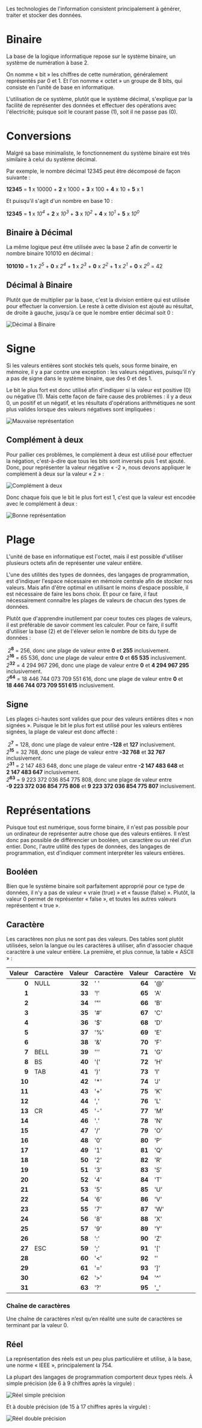 Les technologies de l'information consistent principalement à générer, traiter et stocker des données.

# Binaire

La base de la logique informatique repose sur le système binaire, un système de numération à base 2.

On nomme « bit » les chiffres de cette numération, généralement représentés par 0 et 1. Et l'on nomme « octet » un groupe de 8 bits, qui consiste en l'unité de base en informatique.

L'utilisation de ce système, plutôt que le système décimal, s'explique par la facilité de représenter des données et effectuer des opérations avec l'électricité; puisque soit le courant passe (1), soit il ne passe pas (0).

# Conversions

Malgré sa base minimaliste, le fonctionnement du système binaire est très similaire à celui du système décimal.

Par exemple, le nombre décimal 12345 peut être décomposé de façon suivante :

**12345** = **1** x 10000 + **2** x 1000 + **3** x 100 + **4** x 10 + **5** x 1

Et puisqu'il s'agit d'un nombre en base 10 :

**12345** = **1** x *10<sup>4</sup>* + **2** x *10<sup>3</sup>* + **3** x *10<sup>2</sup>* + **4** x *10<sup>1</sup>* + **5** x *10<sup>0</sup>*

## Binaire à Décimal

La même logique peut être utilisée avec la base 2 afin de convertir le nombre binaire 101010 en décimal :

**101010** = **1** x *2<sup>5</sup>* + **0** x *2<sup>4</sup>* + **1** x *2<sup>3</sup>* + **0** x *2<sup>2</sup>* + **1** x *2<sup>1</sup>* + **0** x *2<sup>0</sup>* = 42

## Décimal à Binaire

Plutôt que de multiplier par la base, c'est la division entière qui est utilisée pour effectuer la conversion. Le reste à cette division est ajouté au résultat, de droite à gauche, jusqu'à ce que le nombre entier décimal soit 0 :

![Décimal à Binaire](Images/ASM/DecToBin.png)

# Signe

Si les valeurs entières sont stockés tels quels, sous forme binaire, en mémoire, il y a par contre une exception : les valeurs négatives, puisqu’il n’y a pas de signe dans le système binaire, que des 0 et des 1.

Le bit le plus fort est donc utilisé afin d'indiquer si la valeur est positive (0) ou négative (1). Mais cette façon de faire cause des problèmes : il y a deux 0, un positif et un négatif, et les résultats d'opérations arithmétiques ne sont plus valides lorsque des valeurs négatives sont impliquées :

![Mauvaise représentation](Images/ASM/WrongBinarySum.png)

## Complément à deux

Pour pallier ces problèmes, le complément à deux est utilisé pour effectuer la négation, c'est-à-dire que tous les bits sont inversés puis 1 est ajouté. Donc, pour représenter la valeur négative « -2 », nous devons appliquer le complément à deux sur la valeur « 2 » :

![Complément à deux](Images/ASM/BinaryTwosComplement.png)

Donc chaque fois que le bit le plus fort est 1, c'est que la valeur est encodée avec le complément à deux :

![Bonne représentation](Images/ASM/GoodBinarySum.png)

# Plage

L'unité de base en informatique est l'octet, mais il est possible d'utiliser plusieurs octets afin de représenter une valeur entière.

L'une des utilités des types de données, des langages de programmation, est d'indiquer l'espace nécessaire en mémoire centrale afin de stocker nos valeurs. Mais afin d'être optimal en utilisant le moins d'espace possible, il est nécessaire de faire les bons choix. Et pour ce faire, il faut nécessairement connaître les plages de valeurs de chacun des types de données.

Plutôt que d'apprendre inutilement par coeur toutes ces plages de valeurs, il est préférable de savoir comment les calculer. Pour ce faire, il suffit d'utiliser la base (2) et de l'élever selon le nombre de bits du type de données :

&nbsp;*2*<sup>**8**</sup> = 256, donc une plage de valeur entre **0** et **255** inclusivement.<br>
*2*<sup>**16**</sup> = 65 536, donc une plage de valeur entre **0** et **65 535** inclusivement.<br>
*2*<sup>**32**</sup> = 4 294 967 296, donc une plage de valeur entre **0** et **4 294 967 295** inclusivement.<br>
*2*<sup>**64**</sup> = 18 446 744 073 709 551 616, donc une plage de valeur entre **0** et **18 446 744 073 709 551 615** inclusivement.

## Signe

Les plages ci-hautes sont valides que pour des valeurs entières dites « non signées ». Puisque le bit le plus fort est utilisé pour les valeurs entières signées, la plage de valeur est donc affecté :

&nbsp;*2*<sup>**7**</sup> = 128, donc une plage de valeur entre **-128** et **127** inclusivement.<br>
*2*<sup>**15**</sup> = 32 768, donc une plage de valeur entre **-32 768** et **32 767** inclusivement.<br>
*2*<sup>**31**</sup> = 2 147 483 648, donc une plage de valeur entre **-2 147 483 648** et **2 147 483 647** inclusivement.<br>
*2*<sup>**63**</sup> = 9 223 372 036 854 775 808, donc une plage de valeur entre **-9 223 372 036 854 775 808** et **9 223 372 036 854 775 807** inclusivement.

# Représentations

Puisque tout est numérique, sous forme binaire, il n'est pas possible pour un ordinateur de représenter autre chose que des valeurs entières. Il n’est donc pas possible de différencier un booléen, un caractère ou un réel d’un entier. Donc, l'autre utilité des types de données, des langages de programmation, est d'indiquer comment interpréter les valeurs entières.

## Booléen

Bien que le système binaire soit parfaitement approprié pour ce type de données, il n'y a pas de valeur « vraie (true) » et « fausse (false) ». Plutôt, la valeur 0 permet de représenter « false », et toutes les autres valeurs représentent « true ».

## Caractère

Les caractères non plus ne sont pas des valeurs. Des tables sont plutôt utilisées, selon la langue ou les caractères à utiliser, afin d'associer chaque caractère à une valeur entière. La première, et plus connue, la table « ASCII » :

|Valeur |Caractère|Valeur |Caractère|Valeur |Caractère|Valeur |Caractère|
|------:|---------|------:|---------|------:|---------|------:|---------|
|**0**  |NULL     |**32** |' '      |**64** |'@'      |**96** |'`'      |
|**1**  |         |**33** |'!'      |**65** |'A'      |**97** |'a'      |
|**2**  |         |**34** |'"'      |**66** |'B'      |**98** |'b'      |
|**3**  |         |**35** |'#'      |**67** |'C'      |**99** |'c'      |
|**4**  |         |**36** |'$'      |**68** |'D'      |**100**|'d'      |
|**5**  |         |**37** |'%'      |**69** |'E'      |**101**|'e'      |
|**6**  |         |**38** |'&'      |**70** |'F'      |**102**|'f'      |
|**7**  |BELL     |**39** |'''      |**71** |'G'      |**103**|'g'      |
|**8**  |BS       |**40** |'('      |**72** |'H'      |**104**|'h'      |
|**9**  |TAB      |**41** |')'      |**73** |'I'      |**105**|'i'      |
|**10** |         |**42** |'*'      |**74** |'J'      |**106**|'j'      |
|**11** |         |**43** |'+'      |**75** |'K'      |**107**|'k'      |
|**12** |         |**44** |','      |**76** |'L'      |**108**|'l'      |
|**13** |CR       |**45** |'-'      |**77** |'M'      |**109**|'m'      |
|**14** |         |**46** |'.'      |**78** |'N'      |**110**|'n'      |
|**15** |         |**47** |'/'      |**79** |'O'      |**111**|'o'      |
|**16** |         |**48** |'0'      |**80** |'P'      |**112**|'p'      |
|**17** |         |**49** |'1'      |**81** |'Q'      |**113**|'q'      |
|**18** |         |**50** |'2'      |**82** |'R'      |**114**|'r'      |
|**19** |         |**51** |'3'      |**83** |'S'      |**115**|'s'      |
|**20** |         |**52** |'4'      |**84** |'T'      |**116**|'t'      |
|**21** |         |**53** |'5'      |**85** |'U'      |**117**|'u'      |
|**22** |         |**54** |'6'      |**86** |'V'      |**118**|'v'      |
|**23** |         |**55** |'7'      |**87** |'W'      |**119**|'w'      |
|**24** |         |**56** |'8'      |**88** |'X'      |**120**|'x'      |
|**25** |         |**57** |'9'      |**89** |'Y'      |**121**|'y'      |
|**26** |         |**58** |':'      |**90** |'Z'      |**122**|'z'      |
|**27** |ESC      |**59** |';'      |**91** |'['      |**123**|'{'      |
|**28** |         |**60** |'<'      |**92** |'\'      |**124**|'|'      |
|**29** |         |**61** |'='      |**93** |']'      |**125**|'}'      |
|**30** |         |**62** |'>'      |**94** |'^'      |**126**|'~'      |
|**31** |         |**63** |'?'      |**95** |'_'      |**127**|DEL      |

### Chaîne de caractères

Une chaîne de caractères n’est qu’en réalité une suite de caractères se terminant par la valeur 0.

## Réel

La représentation des réels est un peu plus particulière et utilise, à la base, une norme « IEEE », principalement la 754.

La plupart des langages de programmation comportent deux types réels. À simple précision (de 6 à 9 chiffres après la virgule) :

![Réel simple précision](Images/ASM/Float.png)

Et à double précision (de 15 à 17 chiffres après la virgule) :

![Réel double précision](Images/ASM/Double.png)